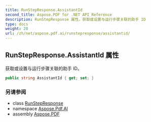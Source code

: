 ```yaml
---
title: RunStepResponse.AssistantId
second_title: Aspose.PDF for .NET API Reference
description: RunStepResponse 属性。获取或设置与运行步骤关联的助手 ID
type: docs
weight: 20
url: /zh/net/aspose.pdf.ai/runstepresponse/assistantid/
---
```

## RunStepResponse.AssistantId 属性

获取或设置与运行步骤关联的助手 ID。

```csharp
public string AssistantId { get; set; }
```

### 另请参阅

* class [RunStepResponse](../)
* namespace [Aspose.Pdf.AI](../../../aspose.pdf.ai/)
* assembly [Aspose.PDF](../../../)